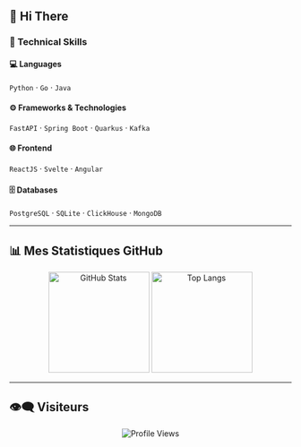 ## 👋 Hi There

### 🧠 Technical Skills

#### 💻 Languages  
`Python` · `Go` · `Java`

#### ⚙️ Frameworks & Technologies  
`FastAPI` · `Spring Boot` · `Quarkus` · `Kafka`

#### 🌐 Frontend  
`ReactJS` · `Svelte` · `Angular`

#### 🗄️ Databases  
`PostgreSQL` · `SQLite` · `ClickHouse` · `MongoDB`

---

## 📊 Mes Statistiques GitHub

<div align="center">

<img src="https://github-readme-stats.vercel.app/api?username=D0ko&show_icons=true&theme=radical" alt="GitHub Stats" height="180px"/>
<img src="https://github-readme-stats.vercel.app/api/top-langs/?username=D0ko&layout=compact&theme=radical" alt="Top Langs" height="180px"/>

</div>

---

## 👁️‍🗨️ Visiteurs

<p align="center">
  <img src="https://komarev.com/ghpvc/?username=D0ko&color=blue" alt="Profile Views" />
</p>
